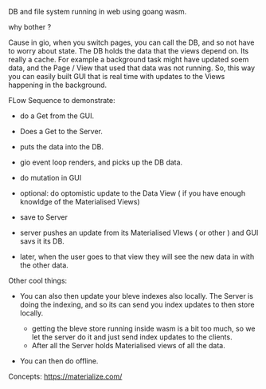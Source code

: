 DB and file system running in web using goang wasm.

why bother ?

Cause in gio, when you switch pages, you can call the DB, and so not have to worry about state.
The DB holds the data that the views depend on. Its really a cache.
For example a background task might have updated soem data, and the Page / View that used that data was not running.
So, this way you can easily built GUI that is real time with updates to the Views happening in the background.

FLow Sequence to demonstrate:

- do a Get from the GUI.
- Does a Get to the Server.
- puts the data into the DB.
- gio event loop renders, and picks up the DB data.

- do mutation in GUI
- optional: do optomistic update to the Data View ( if you have enough knowldge of the Materialised Views)
- save to Server
- server pushes an update from its Materialised VIews ( or other ) and GUI savs it its DB.
- later, when the user goes to that view they will see the new data in with the other data.

Other cool things:

- You can also then update your bleve indexes also locally. The Server is doing the indexing, and so its can send you index updates to then store locally.
  - getting the bleve store running inside wasm is a bit too much, so we let the server do it and just send index updates to the clients.
  - After all the Server holds Materialised views of all the data.

- You can then do offline. 


Concepts: 
https://materialize.com/